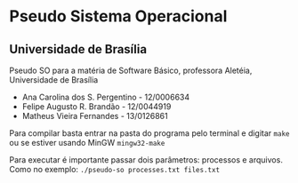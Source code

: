 # Pseudo Sistema Operacional

## Universidade de Brasília

Pseudo SO para a matéria de Software Básico, professora Aletéia, Universidade de Brasília

- Ana Carolina dos S. Pergentino - 12/0006634
- Felipe Augusto R. Brandão - 12/0044919
- Matheus Vieira Fernandes - 13/0126861

Para compilar basta entrar na pasta do programa pelo terminal e digitar `make` ou se estiver usando MinGW `mingw32-make`

Para executar é importante passar dois parâmetros: processos e arquivos. Como no exemplo: `./pseudo-so processes.txt files.txt`
